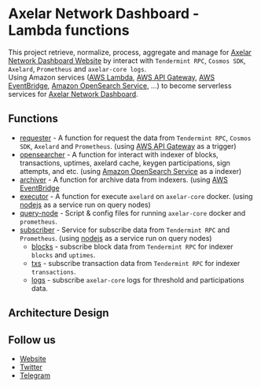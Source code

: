 # Axelar Network Dashboard - Lambda functions
This project retrieve, normalize, process, aggregate and manage for [Axelar Network Dashboard Website](https://axelar-testnet.coinhippo.io) by interact with `Tendermint RPC`, `Cosmos SDK`, `Axelard`, `Prometheus` and `axelar-core logs`.
<br>
Using Amazon services ([AWS Lambda](https://aws.amazon.com/lambda), [AWS API Gateway](https://aws.amazon.com/api-gateway), [AWS EventBridge](https://aws.amazon.com/eventbridge), [Amazon OpenSearch Service](https://aws.amazon.com/opensearch-service), ...) to become serverless services for [Axelar Network Dashboard](https://github.com/nrsirapop/axelar-network-dashboard).

## Functions
- [requester](/requester) - A function for request the data from `Tendermint RPC`, `Cosmos SDK`, `Axelard` and `Prometheus`. (using [AWS API Gateway](https://aws.amazon.com/api-gateway) as a trigger)
- [opensearcher](/opensearcher) - A function for interact with indexer of blocks, transactions, uptimes, axelard cache, keygen participations, sign attempts, and etc. (using [Amazon OpenSearch Service](https://aws.amazon.com/opensearch-service) as a indexer)
- [archiver](/archiver) - A function for archive data from indexers. (using [AWS EventBridge](https://aws.amazon.com/eventbridge)
- [executor](/executor) - A function for execute `axelard` on `axelar-core` docker. (using [nodejs](https://nodejs.org/) as a service run on query nodes)
- [query-node](/query-node) - Script & config files for running `axelar-core` docker and `prometheus`.
- [subscriber](/subscriber) - Service for subscribe data from `Tendermint RPC` and `Prometheus`. (using [nodejs](https://nodejs.org/) as a service run on query nodes)
  - [blocks](/subscriber/blocks) - subscribe block data from `Tendermint RPC` for indexer `blocks` and `uptimes`.
  - [txs](/subscriber/txs) - subscribe transaction data from `Tendermint RPC` for indexer `transactions`.
  - [logs](/subscriber/logs) - subscribe `axelar-core` logs for threshold and participations data.

## Architecture Design

## Follow us
- [Website](https://coinhippo.io)
- [Twitter](https://twitter.com/coinhippoHQ)
- [Telegram](https://t.me/CoinHippoChannel)